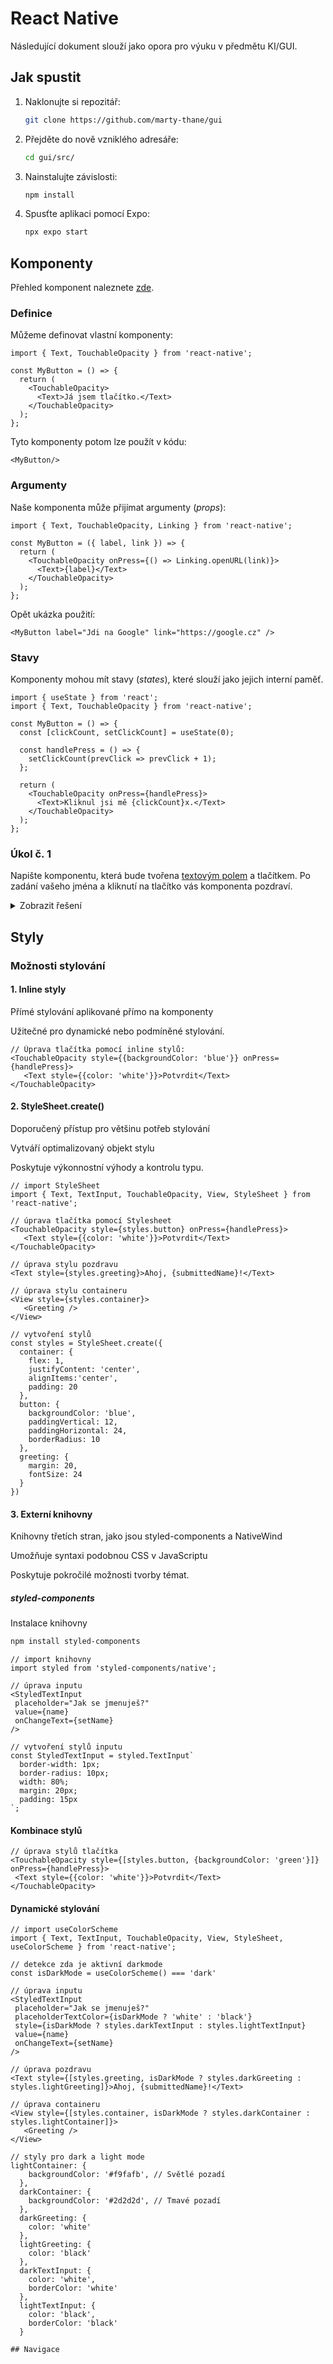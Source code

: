 # React Native

Následující dokument slouží jako opora pro výuku v předmětu KI/GUI.

## Jak spustit

1. Naklonujte si repozitář:
   ```bash
   git clone https://github.com/marty-thane/gui
   ```
2. Přejděte do nově vzniklého adresáře:
   ```bash
   cd gui/src/
   ```
3. Nainstalujte závislosti:
   ```bash
   npm install
   ```
4. Spusťte aplikaci pomocí Expo:
   ```bash
   npx expo start
   ```

## Komponenty

Přehled komponent naleznete [zde](https://reactnative.dev/docs/components-and-apis).

### Definice

Můžeme definovat vlastní komponenty:

```tsx
import { Text, TouchableOpacity } from 'react-native';

const MyButton = () => {
  return (
    <TouchableOpacity>
      <Text>Já jsem tlačítko.</Text>
    </TouchableOpacity>
  );
};
```

Tyto komponenty potom lze použít v kódu:

```tsx
<MyButton/>
```

### Argumenty

Naše komponenta může přijímat argumenty (*props*):

```tsx
import { Text, TouchableOpacity, Linking } from 'react-native';

const MyButton = ({ label, link }) => {
  return (
    <TouchableOpacity onPress={() => Linking.openURL(link)}>
      <Text>{label}</Text>
    </TouchableOpacity>
  );
};
```

Opět ukázka použití:

```tsx
<MyButton label="Jdi na Google" link="https://google.cz" />
```

### Stavy

Komponenty mohou mít stavy (*states*), které slouží jako jejich interní paměť.

```tsx
import { useState } from 'react';
import { Text, TouchableOpacity } from 'react-native';

const MyButton = () => {
  const [clickCount, setClickCount] = useState(0);

  const handlePress = () => {
    setClickCount(prevClick => prevClick + 1);
  };

  return (
    <TouchableOpacity onPress={handlePress}>
      <Text>Kliknul jsi mě {clickCount}x.</Text>
    </TouchableOpacity>
  );
};
```

### Úkol č. 1

Napište komponentu, která bude tvořena [textovým polem](https://reactnative.dev/docs/textinput) a tlačítkem. Po zadání vašeho jména a kliknutí na tlačítko vás komponenta pozdraví.

<details>
<summary>Zobrazit řešení</summary>

```tsx
import { useState } from 'react';
import { Text, TextInput, TouchableOpacity } from 'react-native';

const Greeting = () => {
  const [name, setName] = useState('');
  const [submittedName, setSubmittedName] = useState('');

  const handlePress = () => {
    setSubmittedName(name);
  };

  return (
    <>
      <TextInput
        placeholder="Jak se jmenuješ?"
        value={name}
        onChangeText={setName}
      />
      <TouchableOpacity onPress={handlePress}>
        <Text>Potvrdit</Text>
      </TouchableOpacity>
      {submittedName !== '' && (
        <Text>Ahoj, {submittedName}!</Text>
      )}
    </>
  );
};
```

</details>

## Styly

### Možnosti stylování

#### 1. Inline styly

Přímé stylování aplikované přímo na komponenty

Užitečné pro dynamické nebo podmíněné stylování.

```tsx
// Úprava tlačítka pomocí inline stylů:
<TouchableOpacity style={{backgroundColor: 'blue'}} onPress={handlePress}>
   <Text style={{color: 'white'}}>Potvrdit</Text>
</TouchableOpacity>
```

#### 2. StyleSheet.create()

Doporučený přístup pro většinu potřeb stylování

Vytváří optimalizovaný objekt stylu

Poskytuje výkonnostní výhody a kontrolu typu.


```tsx
// import StyleSheet
import { Text, TextInput, TouchableOpacity, View, StyleSheet } from 'react-native';

// úprava tlačítka pomocí Stylesheet
<TouchableOpacity style={styles.button} onPress={handlePress}>
   <Text style={{color: 'white'}}>Potvrdit</Text>
</TouchableOpacity>

// úprava stylu pozdravu
<Text style={styles.greeting}>Ahoj, {submittedName}!</Text>

// úprava stylu containeru
<View style={styles.container}>
   <Greeting />
</View>

// vytvoření stylů
const styles = StyleSheet.create({
  container: {
    flex: 1,
    justifyContent: 'center',
    alignItems:'center',
    padding: 20
  },
  button: {
    backgroundColor: 'blue',
    paddingVertical: 12,
    paddingHorizontal: 24,
    borderRadius: 10
  },
  greeting: {
    margin: 20,
    fontSize: 24
  }
})
```

#### 3. Externí knihovny

Knihovny třetích stran, jako jsou styled-components a NativeWind

Umožňuje syntaxi podobnou CSS v JavaScriptu

Poskytuje pokročilé možnosti tvorby témat.


##### styled-components

Instalace knihovny
```bash
npm install styled-components
```

```tsx
// import knihovny
import styled from 'styled-components/native';

// úprava inputu
<StyledTextInput
 placeholder="Jak se jmenuješ?"
 value={name}
 onChangeText={setName}
/>

// vytvoření stylů inputu
const StyledTextInput = styled.TextInput`
  border-width: 1px;
  border-radius: 10px;
  width: 80%;
  margin: 20px;
  padding: 15px
`;
```

#### Kombinace stylů
```tsx
// úprava stylů tlačítka
<TouchableOpacity style={[styles.button, {backgroundColor: 'green'}]} onPress={handlePress}>
 <Text style={{color: 'white'}}>Potvrdit</Text>
</TouchableOpacity>
```

#### Dynamické stylování

```tsx
// import useColorScheme
import { Text, TextInput, TouchableOpacity, View, StyleSheet, useColorScheme } from 'react-native';

// detekce zda je aktivní darkmode
const isDarkMode = useColorScheme() === 'dark'

// úprava inputu
<StyledTextInput
 placeholder="Jak se jmenuješ?"
 placeholderTextColor={isDarkMode ? 'white' : 'black'}
 style={isDarkMode ? styles.darkTextInput : styles.lightTextInput}
 value={name}
 onChangeText={setName}
/>

// úprava pozdravu
<Text style={[styles.greeting, isDarkMode ? styles.darkGreeting : styles.lightGreeting]}>Ahoj, {submittedName}!</Text>

// úprava containeru
<View style={[styles.container, isDarkMode ? styles.darkContainer : styles.lightContainer]}>
   <Greeting />
</View>

// styly pro dark a light mode
lightContainer: {
    backgroundColor: '#f9fafb', // Světlé pozadí
  },
  darkContainer: {
    backgroundColor: '#2d2d2d', // Tmavé pozadí
  },
  darkGreeting: {
    color: 'white'
  },
  lightGreeting: {
    color: 'black'
  },
  darkTextInput: {
    color: 'white',
    borderColor: 'white'
  },
  lightTextInput: {
    color: 'black',
    borderColor: 'black'
  }

## Navigace
